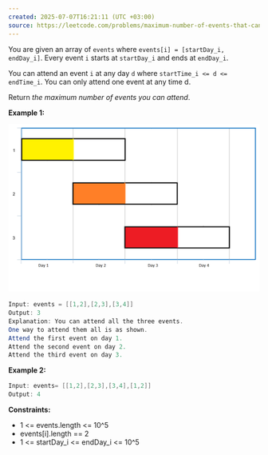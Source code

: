 ```yaml
---
created: 2025-07-07T16:21:11 (UTC +03:00)
source: https://leetcode.com/problems/maximum-number-of-events-that-can-be-attended/description/?envType=daily-question&envId=2025-07-07
---
```

You are given an array of `events` where `events[i] = [startDay_i, endDay_i]`. Every event `i` starts at `startDay_i` and ends at `endDay_i`.

You can attend an event `i` at any day `d` where `startTime_i <= d <= endTime_i`. You can only attend one event at any time d.

Return *the maximum number of events you can attend*.


**Example 1:**

![alt text](image.png)

``` Java
Input: events = [[1,2],[2,3],[3,4]]
Output: 3
Explanation: You can attend all the three events.
One way to attend them all is as shown.
Attend the first event on day 1.
Attend the second event on day 2.
Attend the third event on day 3.
```


**Example 2:**

``` Java
Input: events= [[1,2],[2,3],[3,4],[1,2]]
Output: 4
```


**Constraints:**

 * 1 <= events.length <= 10^5
 * events[i].length == 2
 * 1 <= startDay_i <= endDay_i <= 10^5
